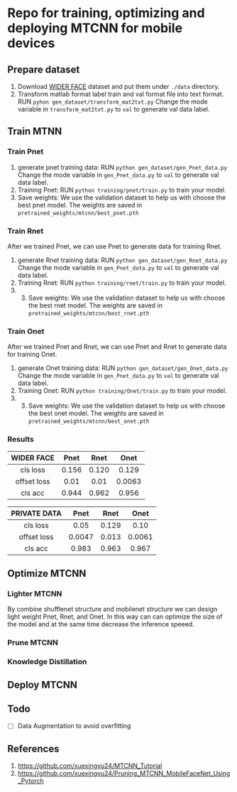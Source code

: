 # Repo for training, optimizing and deploying MTCNN for mobile devices

## Prepare dataset
1. Download [WIDER FACE]() dataset and put them under `./data` directory.
2. Transform matlab format label train and val format file into text format.
   RUN `pyhon gen_dataset/transform_mat2txt.py`
   Change the mode variable in `transform_mat2txt.py` to `val` to generate val data label.
   
## Train MTNN
### Train Pnet
1. generate pnet training data:
    RUN `python gen_dataset/gen_Pnet_data.py`
    Change the mode variable in `gen_Pnet_data.py` to `val` to generate val data label.
2. Training Pnet:
    RUN `python training/pnet/train.py` to train your model.
3. Save weights:
    We use the validation dataset to help us with choose the best pnet model. The weights are saved in `pretrained_weights/mtcnn/best_pnet.pth`

### Train Rnet
After we trained Pnet, we can use Pnet to generate data for training Rnet.
1. generate Rnet training data:
    RUN `python gen_dataset/gen_Rnet_data.py`
    Change the mode variable in `gen_Pnet_data.py` to `val` to generate val data label.
2. Training Rnet:
    RUN `python training/rnet/train.py` to train your model.
3. 3. Save weights:
    We use the validation dataset to help us with choose the best rnet model. The weights are saved in `pretrained_weights/mtcnn/best_rnet.pth`
    
### Train Onet
After we trained Pnet and Rnet, we can use Pnet and Rnet to generate data for training Onet.
1. generate Onet training data:
    RUN `python gen_dataset/gen_Onet_data.py`
    Change the mode variable in `gen_Pnet_data.py` to `val` to generate val data label.
2. Training Onet:
    RUN `python training/Onet/train.py` to train your model.
3. 3. Save weights:
    We use the validation dataset to help us with choose the best onet model. The weights are saved in `pretrained_weights/mtcnn/best_onet.pth`
    
### Results

|  WIDER FACE |  Pnet  |  Rnet |  Onet |
| :---------: |:------:|:-----:|:-----:|
|   cls loss  |  0.156 | 0.120| 0.129 |
| offset loss |  0.01  | 0.01 | 0.0063|
|   cls acc   |  0.944 | 0.962| 0.956 |

| PRIVATE DATA|  Pnet  |  Rnet |  Onet |
| :---------: |:------:|:-----:|:-----:|
|   cls loss  |  0.05  | 0.129 | 0.10 |
| offset loss | 0.0047 | 0.013 | 0.0061|
|   cls acc   |  0.983 | 0.963 | 0.967 |

## Optimize MTCNN
### Lighter MTCNN
By combine shufflenet structure and mobilenet structure we can design light weight Pnet, Rnet, and Onet. In this way can can optimize the size of the model and at the same time decrease the inference speeed.

### Prune MTCNN

### Knowledge Distillation

## Deploy MTCNN


## Todo
- [ ] Data Augmentation to avoid overfitting

## References
1. https://github.com/xuexingyu24/MTCNN_Tutorial
2. https://github.com/xuexingyu24/Pruning_MTCNN_MobileFaceNet_Using_Pytorch

